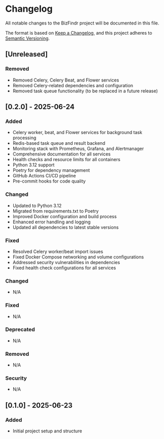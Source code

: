 # Changelog

All notable changes to the BizFindr project will be documented in this file.

The format is based on [Keep a Changelog](https://keepachangelog.com/en/1.0.0/),
and this project adheres to [Semantic Versioning](https://semver.org/spec/v2.0.0.html).

## [Unreleased]

### Removed
- Removed Celery, Celery Beat, and Flower services
- Removed Celery-related dependencies and configuration
- Removed task queue functionality (to be replaced in a future release)

## [0.2.0] - 2025-06-24

### Added
- Celery worker, beat, and Flower services for background task processing
- Redis-based task queue and result backend
- Monitoring stack with Prometheus, Grafana, and Alertmanager
- Comprehensive documentation for all services
- Health checks and resource limits for all containers
- Python 3.12 support
- Poetry for dependency management
- GitHub Actions CI/CD pipeline
- Pre-commit hooks for code quality

### Changed
- Updated to Python 3.12
- Migrated from requirements.txt to Poetry
- Improved Docker configuration and build process
- Enhanced error handling and logging
- Updated all dependencies to latest stable versions

### Fixed
- Resolved Celery worker/beat import issues
- Fixed Docker Compose networking and volume configurations
- Addressed security vulnerabilities in dependencies
- Fixed health check configurations for all services

### Changed
- N/A

### Fixed
- N/A

### Deprecated
- N/A

### Removed
- N/A

### Security
- N/A

## [0.1.0] - 2025-06-23

### Added
- Initial project setup and structure
